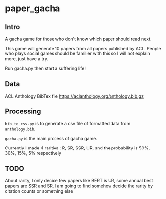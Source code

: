 # paper_gacha

## Intro

A gacha game for those who don't know which paper should read next. 

This game will generate 10 papers from all papers published by ACL. People who plays social games should be familier with this so I will not explain more, just have a try. 

Run gacha.py then start a suffering life!

## Data

ACL Anthology BibTex file
https://aclanthology.org/anthology.bib.gz

## Processing

`` bib_to_csv.py `` is to generate a csv file of formatted data from ``anthology.bib``.

``gacha.py`` is the main process of gacha game.   

Currently I made 4 rarities : R, SR, SSR, UR, 
and the probability is 50%, 30%, 15%, 5% respectively

## TODO

About rarity, I only decide few papers like BERT is UR, some annual best papers are SSR and SR. I am going to find somehow decide the rarity by citation counts or something else
